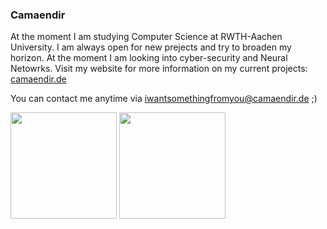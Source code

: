 ### Camaendir

At the moment I am studying Computer Science at RWTH-Aachen University. I am always open for new prejects and try to broaden my horizon. At the moment I am looking into cyber-security and Neural Netowrks. Visit my website for more information on my current projects: [camaendir.de](https://camaendir.de)

You can contact me anytime via iwantsomethingfromyou@camaendir.de ;)


<p>
  <img height="170em" src="https://github-readme-stats.vercel.app/api/?username=Camaendir" />
  <img height="170em" src="https://github-readme-stats.vercel.app/api/top-langs/?username=Camaendir&layout=compact" />
</p>
